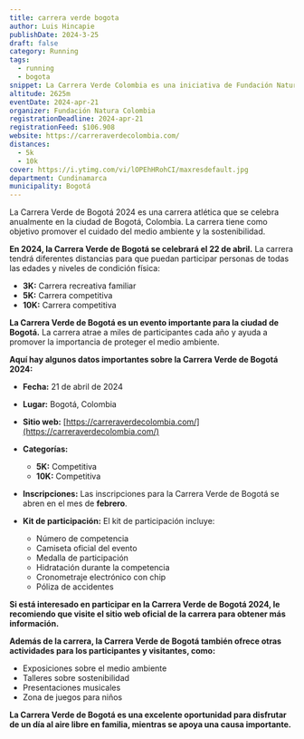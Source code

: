 ```yaml
---
title: carrera verde bogota
author: Luis Hincapie
publishDate: 2024-3-25
draft: false
category: Running
tags:
  - running
  - bogota
snippet: La Carrera Verde Colombia es una iniciativa de Fundación Natura, que tiene como objetivo promover el cuidado de los bosques y el agua, a través de un evento deportivo en que se trabaja unidos por los bosques con muchas empresas, instituciones públicas y privadas, cuerpos diplomáticos, familias y corredores. Esta iniciativa inició en el 2015 en Bogotá,
altitude: 2625m
eventDate: 2024-apr-21
organizer: Fundación Natura Colombia
registrationDeadline: 2024-apr-21
registrationFeed: $106.908
website: https://carreraverdecolombia.com/
distances:
  - 5k
  - 10k
cover: https://i.ytimg.com/vi/lOPEhHRohCI/maxresdefault.jpg
department: Cundinamarca
municipality: Bogotá
---
```


La Carrera Verde de Bogotá 2024 es una carrera atlética que se celebra anualmente en la ciudad de Bogotá, Colombia. La carrera tiene como objetivo promover el cuidado del medio ambiente y la sostenibilidad.

**En 2024, la Carrera Verde de Bogotá se celebrará el 22 de abril.** La carrera tendrá diferentes distancias para que puedan participar personas de todas las edades y niveles de condición física:

* **3K:** Carrera recreativa familiar
* **5K:** Carrera competitiva
* **10K:** Carrera competitiva

**La Carrera Verde de Bogotá es un evento importante para la ciudad de Bogotá.** La carrera atrae a miles de participantes cada año y ayuda a promover la importancia de proteger el medio ambiente.

**Aquí hay algunos datos importantes sobre la Carrera Verde de Bogotá 2024:**

* **Fecha:** 21 de abril de 2024
* **Lugar:** Bogotá, Colombia
* **Sitio web:** [https://carreraverdecolombia.com/](https://carreraverdecolombia.com/)
* **Categorías:**

    * **5K:** Competitiva
    * **10K:** Competitiva
* **Inscripciones:** Las inscripciones para la Carrera Verde de Bogotá se abren en el mes de **febrero**.

* **Kit de participación:** El kit de participación incluye:
    * Número de competencia
    * Camiseta oficial del evento
    * Medalla de participación
    * Hidratación durante la competencia
    * Cronometraje electrónico con chip
    * Póliza de accidentes

**Si está interesado en participar en la Carrera Verde de Bogotá 2024, le recomiendo que visite el sitio web oficial de la carrera para obtener más información.**

**Además de la carrera, la Carrera Verde de Bogotá también ofrece otras actividades para los participantes y visitantes, como:**

* Exposiciones sobre el medio ambiente
* Talleres sobre sostenibilidad
* Presentaciones musicales
* Zona de juegos para niños

**La Carrera Verde de Bogotá es una excelente oportunidad para disfrutar de un día al aire libre en familia, mientras se apoya una causa importante.**
